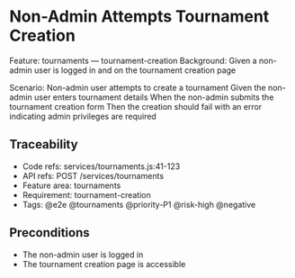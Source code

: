 # Non-Admin Attempts Tournament Creation
Feature: tournaments — tournament-creation
  Background:
    Given a non-admin user is logged in and on the tournament creation page

  Scenario: Non-admin user attempts to create a tournament
    Given the non-admin user enters tournament details
    When the non-admin submits the tournament creation form
    Then the creation should fail with an error indicating admin privileges are required

## Traceability
- Code refs: services/tournaments.js:41-123
- API refs: POST /services/tournaments
- Feature area: tournaments
- Requirement: tournament-creation
- Tags: @e2e @tournaments @priority-P1 @risk-high @negative

## Preconditions
- The non-admin user is logged in
- The tournament creation page is accessible

